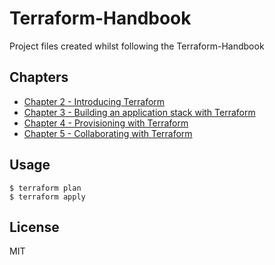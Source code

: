 # Terraform-Handbook

Project files created whilst following the Terraform-Handbook

## Chapters

- [Chapter 2 - Introducing Terraform](./Chapter%202%20-%20Introducing%20Terraform/)
- [Chapter 3 - Building an application stack with Terraform](./Chapter%203%20-%20Building%20an%20application%20stack%20with%20Terraform/)
- [Chapter 4 - Provisioning with Terraform](./Chapter%204%20-%20Provisioning%20with%20Terraform/)
- [Chapter 5 - Collaborating with Terraform](./Chapter%205%20-%20Collaborating%20with%20Terraform/)

## Usage

```
$ terraform plan
$ terraform apply
```

## License

MIT
